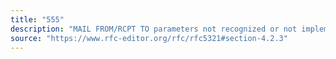 ```yaml
---
title: "555"
description: "MAIL FROM/RCPT TO parameters not recognized or not implemented"
source: "https://www.rfc-editor.org/rfc/rfc5321#section-4.2.3"
---
```

